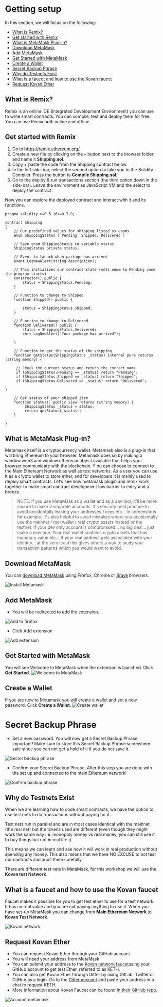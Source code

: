 # Getting setup

In this section, we will focus on the following:

- [What is Remix?](#what-is-remix?)
- [Get started with Remix](#get-started-with-remix)
- [What is MetaMask Plug-in?](#what-is-metaMask-plug-in?)
- [Download MetaMask](#download-metaMask)
- [Add MetaMask](#add-metaMask)
- [Get Started with MetaMask](#get-started-with-metaMask)
- [Create a Wallet](#create-a-wallet)
- [Secret Backup Phrase](#secret-backup-phrase)
- [Why do Testnets Exist](#why-do-testnets-exist)
- [What is a faucet and how to use the Kovan faucet](#what-is-a-faucet-and-how-to-use-the-kovan-faucet)
- [Request Kovan Ether](#request-kovan-ether)

## What is Remix?

Remix is an online IDE (Integrated Development Environment) you can use to write smart contracts. You can compile, test and deploy them for free. You can use Remix both online and offline.

## Get started with Remix

1. Go to https://remix.ethereum.org/
2. Create a new file by clicking on the `+` button next to the browser folder and name it **Shipping.sol**.
3. Copy + paste the code from the Shipping contract below.
4. In the left side-bar, select the second option to take you to the Solidity Compiler.  Press the button to **Compile Shipping.sol**.
5. Go to the deploy & run transactions section (the third option down in the side-bar). Leave the environment as JavaScript VM and the select to deploy the contract.

Now you can explore the deployed contract and interact with it and its functions.

```solidity
pragma solidity >=0.5.16<=0.7.0;

contract Shipping
{
    // Our predefined values for shipping listed as enums
    enum ShippingStatus { Pending, Shipped, Delivered }

    // Save enum ShippingStatus in variable status
    ShippingStatus private status;

    // Event to launch when package has arrived
    event LogNewAlert(string description);

    // This initializes our contract state (sets enum to Pending once the program starts)
    constructor() public {
        status = ShippingStatus.Pending;
    }

    // Function to change to Shipped
    function Shipped() public {

        status = ShippingStatus.Shipped;
    }

    // Function to change to Delivered
    function Delivered() public {
        status = ShippingStatus.Delivered;
        emit LogNewAlert("Your package has arrived");

    }

    // Function to get the status of the shipping
    function getStatus(ShippingStatus _status) internal pure returns (string memory) {

     // Check the current status and return the correct name
     if (ShippingStatus.Pending == _status) return "Pending";
     if (ShippingStatus.Shipped == _status) return "Shipped";
     if (ShippingStatus.Delivered == _status) return "Delivered";

}

    // Get status of your shipped item
    function Status() public view returns (string memory) {
         ShippingStatus _status = status;
         return getStatus(_status);
    }

}
```

## What is MetaMask Plug-in?

Metamask itself is a cryptocurrency wallet. Metamask also is a plug-in that will bring Ethereum to your browser. Metamask does so by making a window.web3 and window.ethereum object available that helps your browser communicate with the blockchain.
Y
ou can choose to connect to the Main Ethereum Network as well as test networks.
As a user you can use it as a crypto wallet to store ether, and for developers it is mainly used to deploy smart contracts. Let’s see how metamask plugin and remix work together to make smart contract development low barrier to entry and a breeze.
> NOTE: if you use MetaMask as a wallet and as a dev tool, it’ll be more secure to make 2 separate accounts.
It's security best practice to avoid accidentally leaking your addresses / keys etc... in screenshots for example. 
It's also helpful to avoid mistakes where you accidentally use the mainnet / real wallet / real crypto assets instead of the testnet.
If your dev only account is compromised... no big deal... just make a new one.
Your real wallet contains crypto assets that has monetary value etc...
If your real address gets associated with your identity... at the very least this gives others a way to study your transaction patterns which you would want to avoid.

## Download MetaMask

You can [download MetaMask](https://metamask.io/download.html) using Firefox, Chrome or [Brave](https://brave.com/) browsers.

![Install Metamask](Images/install%20metamask.png)

## Add MetaMask

- You will be redirected to add the extension.

![Add to firefox](Images/add%20to%20firefox.png)

- Click Add extension

![Add extension](Images/add%20metamask%20add%20extension.png)

## Get Started with MetaMask

You will see Welcome to MetaMask when the extension is launched. Click **Get Started**.
![Welcome to MetaMask](Images/welcome_to_metamask.png)

## Create a Wallet

If you are new to Metamask you will create a wallet and set a new password. Click **Create a Wallet**.
![Create wallet](Images/create_wallet.jpg)

# Secret Backup Phrase

- Set a new password. You will now get a Secret Backup Phrase. Important! Make sure to store this Secret Backup Phrase somewhere safe since you can not get a hold of it if you do not save it.

![Secret backup phrase](Images/backup%20phrase.png)

- Confirm your Secret Backup Phrase. After this step you are done with the set up and connected to the main Ethereum network!

![Confirm backup phrase](Images/confirm_backup_phrase.png)

## Why do Testnets Exist

When we are learning how to code smart contracts, we have the option to use test nets to do transactions without paying for it.

Test nets run in parallel and are in most cases identical with the mainnet (the real net) but the tokens used are different (even though they might work the same way i.e. monopoly money vs real money, you can still use it to buy things but not in real life :)

This means we can learn and see how it will work in real production without spending any money. This also means that we have NO EXCUSE to not test our contracts and audit them carefully.

There are different test nets in MetaMask, for this workshop we will use the **Kovan test Network**.

## What is a faucet and how to use the Kovan faucet

Faucet makes it possible for you to get test ether to use for a test network. It has no real value and you are not paying anything to use it. When you have set-up MetaMask you can change from **Main Ethereum Network** to **Kovan Test Network**.

![Kovan network](Images/Kovan%20Network.png)

## Request Kovan Ether

- You can request Kovan Ether through your GitHub account
- You will need your address from MetaMask
- You can submit your address to the [Kovan network faucet](https://faucet.kovan.network/)using your GitHub account to get test Ether, referred to as KETH.
- You can also get Kovan Ether through Gitter by using GitLab, Twitter or GitHub as a login. Go to the [Gitter account](https://gitter.im/kovan-testnet/faucet) and paste your address in a chat to request KETH.
- More information about Kovan Faucet can be found [in their GitHub repo](https://github.com/kovan-testnet/faucet/blob/master/README.md).

![Account metamask](Images/account%20metamask.png)
